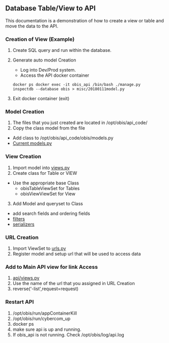 ## Database Table/View to API

This documentation is a demonstration of how to create a view or table and move the data to the API.

### Creation of View (Example)

1. Create SQL query and run within the database.
2.  Generate auto model Creation
    
    * Log into Dev/Prod system.
    * Access the API docker container

    <code>docker ps
    docker exec -it obis_api /bin/bash
    ./manage.py inspectdb --database obis > misc/20180111model.py
    </code>

3. Exit docker container (exit)

### Model Creation

1. The files that you just created are located in /opt/obis/api_code/
2. Copy the class model from the file
  * Add class to /opt/obis/api_code/obis/models.py
  * [Current models.py](https://github.com/oklahoma-biological-survey/obis_api/blob/master/obis/models.py)

### View Creation

1. Import model into [views.py](https://github.com/oklahoma-biological-survey/obis_api/blob/master/obis/views.py)
2. Create class for Table or VIEW
  * Use the appropriate base Class
    * obisTableViewSet for Tables
    * obisViewViewSet for View
3. Add Model and queryset to Class
  * add search fields and ordering fields
  * [filters](https://github.com/oklahoma-biological-survey/obis_api/blob/master/obis/filters.py)
  * [serializers](https://github.com/oklahoma-biological-survey/obis_api/blob/master/obis/serializer.py)

### URL Creation

1. Import ViewSet to [urls.py](https://github.com/oklahoma-biological-survey/obis_api/blob/master/obis/urls.py)
2. Register model and setup url that will be used to access data

### Add to Main API view for link Access

1. [api/views.py](https://github.com/oklahoma-biological-survey/obis_api/blob/286608145977a27617e46c3f449606c912297000/api/views.py#L49)
2. Use the name of the url that you assigned in URL Creation
3. reverse('<Name of URL>-list',request=request)

### Restart API

1. /opt/obis/run/appContainerKill
2. /opt/obis/run/cybercom_up
3. docker ps
4. make sure api is up and running.
5. If obis_api is not running. Check /opt/obis/log/api.log
